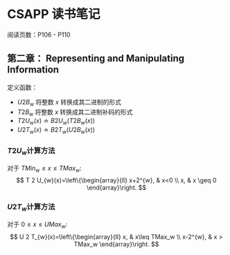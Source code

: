 # CSAPP 读书笔记

阅读页数：P106 - P110

## 第二章： Representing and Manipulating Information

定义函数：

- $U2B_w$ 将整数 $x$ 转换成其二进制的形式
- $T2B_w$ 将整数 $x$ 转换成其二进制补码的形式
- $T2U_w(x)\doteq B2U_w(T2B_w(x))$
- $U2T_w(x)\doteq B2T_w(U2B_w(x))$

### $T2U_w$计算方法
对于 $TMin_w\leq x\leq TMax_w$:
$$
T 2 U_{w}(x)=\left\{\begin{array}{ll}
x+2^{w}, & x<0 \\
x, & x \geq 0
\end{array}\right.
$$

### $U2T_w$计算方法
对于 $0\leq x\leq UMax_w$:
$$
U 2 T_{w}(x)=\left\{\begin{array}{ll}
x, & x\leq TMax_w \\
x-2^{w}, & x > TMax_w
\end{array}\right.
$$